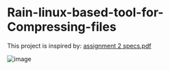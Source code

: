# Rain-linux-based-tool-for-Compressing-files
This project is inspired by: [assignment 2 specs.pdf](https://github.com/ZakriyaParacha46/Rain-linux-based-tool-for-Compressing-files/files/11584434/assignment.2.specs.pdf)


![image](https://github.com/ZakriyaParacha46/Rain-linux-based-tool-for-Compressing-files/assets/82748498/58fba438-20dd-4bd3-a218-6495dae7a68c)

